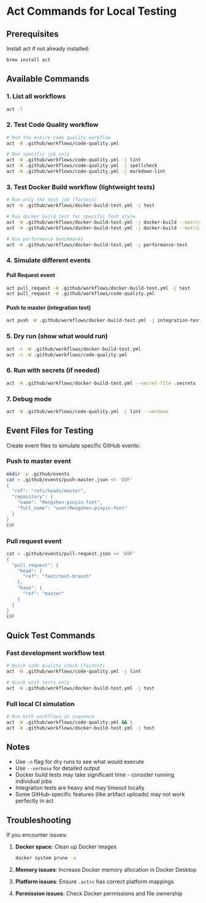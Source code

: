 # Act Commands for Local Testing

## Prerequisites

Install act if not already installed:

```bash
brew install act
```

## Available Commands

### 1. List all workflows

```bash
act -l
```

### 2. Test Code Quality workflow

```bash
# Run the entire code quality workflow
act -W .github/workflows/code-quality.yml

# Run specific job only
act -W .github/workflows/code-quality.yml -j lint
act -W .github/workflows/code-quality.yml -j spellcheck
act -W .github/workflows/code-quality.yml -j markdown-lint
```

### 3. Test Docker Build workflow (lightweight tests)

```bash
# Run only the test job (fastest)
act -W .github/workflows/docker-build-test.yml -j test

# Run docker build test for specific font style
act -W .github/workflows/docker-build-test.yml -j docker-build --matrix font-style:han_serif
act -W .github/workflows/docker-build-test.yml -j docker-build --matrix font-style:handwritten

# Run performance benchmarks
act -W .github/workflows/docker-build-test.yml -j performance-test
```

### 4. Simulate different events

#### Pull Request event

```bash
act pull_request -W .github/workflows/docker-build-test.yml -j test
act pull_request -W .github/workflows/code-quality.yml
```

#### Push to master (integration test)

```bash
act push -W .github/workflows/docker-build-test.yml -j integration-test --eventpath .github/events/push-master.json
```

### 5. Dry run (show what would run)

```bash
act -n -W .github/workflows/docker-build-test.yml
act -n -W .github/workflows/code-quality.yml
```

### 6. Run with secrets (if needed)

```bash
act -W .github/workflows/docker-build-test.yml --secret-file .secrets
```

### 7. Debug mode

```bash
act -W .github/workflows/code-quality.yml -j lint --verbose
```

## Event Files for Testing

Create event files to simulate specific GitHub events:

### Push to master event

```bash
mkdir -p .github/events
cat > .github/events/push-master.json << 'EOF'
{
  "ref": "refs/heads/master",
  "repository": {
    "name": "Mengshen-pinyin-font",
    "full_name": "user/Mengshen-pinyin-font"
  }
}
EOF
```

### Pull request event

```bash
cat > .github/events/pull-request.json << 'EOF'
{
  "pull_request": {
    "head": {
      "ref": "feat/test-branch"
    },
    "base": {
      "ref": "master"
    }
  }
}
EOF
```

## Quick Test Commands

### Fast development workflow test

```bash
# Quick code quality check (fastest)
act -W .github/workflows/code-quality.yml -j lint

# Quick unit tests only
act -W .github/workflows/docker-build-test.yml -j test
```

### Full local CI simulation

```bash
# Run both workflows in sequence
act -W .github/workflows/code-quality.yml && \
act -W .github/workflows/docker-build-test.yml -j test
```

## Notes

- Use `-n` flag for dry runs to see what would execute
- Use `--verbose` for detailed output
- Docker build tests may take significant time - consider running individual jobs
- Integration tests are heavy and may timeout locally
- Some GitHub-specific features (like artifact uploads) may not work perfectly in act

## Troubleshooting

If you encounter issues:

1. **Docker space**: Clean up Docker images

   ```bash
   docker system prune -a
   ```

2. **Memory issues**: Increase Docker memory allocation in Docker Desktop

3. **Platform issues**: Ensure `.actrc` has correct platform mappings

4. **Permission issues**: Check Docker permissions and file ownership
